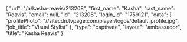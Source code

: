 {
    "url": "\/a\/kasha-reavis\/213208",
    "first_name": "Kasha",
    "last_name": "Reavis",
    "email": null,
    "id": "213208",
    "login_id": "1759121",
    "data": {
        "profilePhoto": "\/\/sitecdn.tvpage.com\/player\/logos\/default_profile.jpg",
        "job_title": "Visual Stylist"
    },
    "type": "captivate",
    "layout": "ambassador",
    "title": "Kasha Reavis"
}